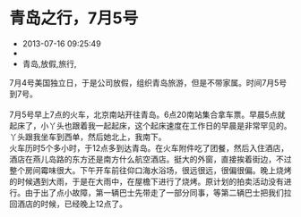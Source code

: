 # 青岛之行，7月5号
- 2013-07-16 09:25:49
- 
- 青岛,放假,旅行,

<div>7月4号美国独立日，于是公司放假，组织青岛旅游，但是不带家属。时间7月5号到7号。</div><div><br /></div><div>7月5号早上7点的火车，北京南站开往青岛。6点20南站集合拿车票。早晨5点就起床了，小丫头也跟着我一起起床，这个起床速度在工作日的早晨是非常罕见的。丫头跟我坐车到西单，然后她北上，我南下。</div><div>火车历时5个多小时，于12点多到达青岛。在火车附件吃了团餐，然后入住酒店，酒店在燕儿岛路的东方还是南方什么航空酒店。挺大的外窗，直接挨着街边，不过整个房间霉味很大。下午开车前往仰口海水浴场，很远很远，很偏很偏。晚上烧烤的时候遇到大雨，于是在大雨中，在屋檐下进行了烧烤。原计划的拍卖活动没有进行。由于出了点小故障，第一辆巴士先带走了一部分同事，等第二辆巴士把我们拉回酒店的时候，已经晚上12点了。</div>